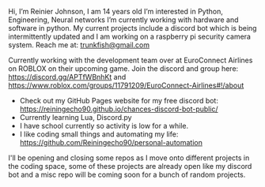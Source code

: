 Hi, I’m Reinier Johnson, I am 14 years old
I’m interested in Python, Engineering, Neural networks
I’m currently working with hardware and software in python. My current projects include a discord bot which is being intermittently updated and I am working on a raspberry pi security camera system.
Reach me at: trunkfish@gmail.com

Currently working with the development team over at EuroConnect Airlines on ROBLOX on their upcoming game. Join the discord and group here: https://discord.gg/APTfWBnhKt and https://www.roblox.com/groups/11791209/EuroConnect-Airlines#!/about

- Check out my GitHub Pages website for my free discord bot: https://reiningecho90.github.io/chances-discord-bot-public/
- Currently learning Lua, Discord.py
- I have school currently so activity is low for a while.
- I like coding small things and automating my life: https://github.com/Reiningecho90/personal-automation

I'll be opening and closing some repos as I move onto different projects in the coding space, some of these projects are already open like my discord bot and a misc repo will be coming soon for a bunch of random projects.
<!---
Reiningecho90/Reiningecho90 is a ✨ special ✨ repository because its `README.md` (this file) appears on your GitHub profile.
You can click the Preview link to take a look at your changes.
--->
